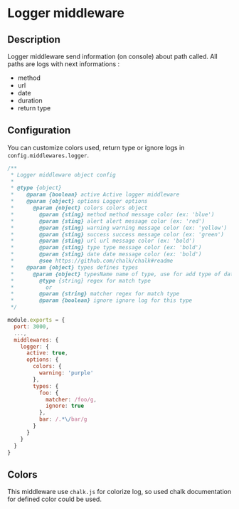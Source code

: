 # Logger middleware

## Description

Logger middleware send information (on console) about path called. All paths are logs with next informations :
- method
- url
- date
- duration
- return type

## Configuration

You can customize colors used, return type or ignore logs in `config.middlewares.logger`.

```js
/**
 * Logger middleware object config
 *
 * @type {object}
 *    @param {boolean} active Active logger middleware
 *    @param {object} options Logger options
 *      @param {object} colors colors object
 *        @param {sting} method method message color (ex: 'blue')
 *        @param {sting} alert alert message color (ex: 'red')
 *        @param {sting} warning warning message color (ex: 'yellow')
 *        @param {sting} success success message color (ex: 'green')
 *        @param {sting} url url message color (ex: 'bold')
 *        @param {sting} type type message color (ex: 'bold')
 *        @param {sting} date date message color (ex: 'bold')
 *        @see https://github.com/chalk/chalk#readme
 *    @param {object} types defines types
 *      @param {object} typesName name of type, use for add type of dat in log (ex: static: {})
 *        @type {string} regex for match type
 *          or
 *        @param {string} matcher regex for match type
 *        @param {boolean} ignore ignore log for this type
 */

module.exports = {
  port: 3000,
  ...,
  middlewares: {
    logger: {
      active: true,
      options: {
        colors: {
          warning: 'purple'
        },
        types: {
          foo: {
            matcher: /foo/g,
            ignore: true
          },
          bar: /.*\/bar/g
        }
      }
    }
  }
}

```

## Colors

This middleware use `chalk.js` for colorize log, so used chalk documentation for defined color could be used.